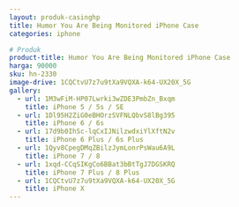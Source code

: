 ```yaml
---
layout: produk-casinghp
title: Humor You Are Being Monitored iPhone Case
categories: iphone

# Produk
product-title: Humor You Are Being Monitored iPhone Case
harga: 90000
sku: hn-2330
image-drive: 1CQCtvU7z7u9tXa9VQXA-k64-UX20X_5G
gallery:
  - url: 1M3wFiM-HP07Lwrki3wZDE3PmbZn_Bxqm
    title: iPhone 5 / 5s / SE
  - url: 1Dl95H2ZiG0eBHOrzSVFNLQbvS8lBg395
    title: iPhone 6 / 6s
  - url: 17d9b0IhSc-lqCxIJNilzwdxiYlXftN2v
    title: iPhone 6 Plus / 6s Plus
  - url: 1Qyv8CpegDMqZBilzJymLonrPsWau6A9L
    title: iPhone 7 / 8
  - url: 1xqd-CCqSIKgCo6BBat3bBtTgJ7DGSKRQ
    title: iPhone 7 Plus / 8 Plus
  - url: 1CQCtvU7z7u9tXa9VQXA-k64-UX20X_5G
    title: iPhone X
---
```

